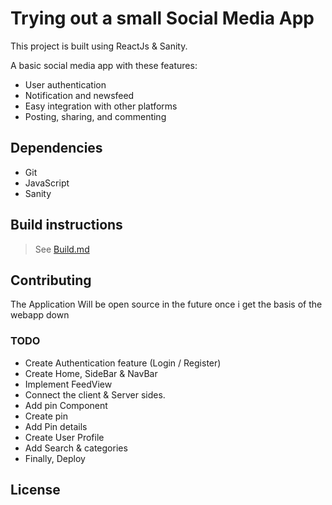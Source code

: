 # Trying out a small Social Media App

This project is built using ReactJs & Sanity.

A basic social media app with these features:

- User authentication
- Notification and newsfeed
- Easy integration with other platforms
- Posting, sharing, and commenting

## Dependencies

- Git
- JavaScript
- Sanity

## Build instructions

> See [Build.md](Build.md)

## Contributing

The Application Will be open source in the future once i get the basis of the webapp down

### TODO

- Create Authentication feature (Login / Register)
- Create Home, SideBar & NavBar
- Implement FeedView
- Connect the client & Server sides.
- Add pin Component
- Create pin
- Add Pin details
- Create User Profile
- Add Search & categories
- Finally, Deploy

## License
